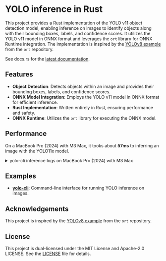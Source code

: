 # YOLO inference in Rust

This project provides a Rust implementation of the YOLO v11 object detection model, enabling inference on images to identify objects along with their bounding boxes, labels, and confidence scores. It utilizes the YOLO v11 model in ONNX format and leverages the `ort` library for ONNX Runtime integration. The implementation is inspired by the [YOLOv8 example](https://github.com/pykeio/ort/tree/main/examples/yolov8) from the `ort` repository.

See docs.rs for the [latest documentation](https://docs.rs/yolo-rs).

## Features

- **Object Detection**: Detects objects within an image and provides their bounding boxes, labels, and confidence scores.
- **ONNX Model Integration**: Employs the YOLO v11 model in ONNX format for efficient inference.
- **Rust Implementation**: Written entirely in Rust, ensuring performance and safety.
- **ONNX Runtime**: Utilizes the `ort` library for executing the ONNX model.

## Performance

On a MacBook Pro (2024) with M3 Max, it tooks about **57ms** to inferring an image with the YOLO11x model.

<details>
    <summary>yolo-cli inference logs on MacBook Pro (2024) with M3 Max</summary>

    2025-07-11T13:15:07.344683Z  INFO example_yolo_gui: Inference took 56.944167ms
    2025-07-11T13:15:07.344765Z  INFO example_yolo_gui: Found entity "person" with confidence 0.91 at (23.53, 325.31) - (127.34, 480.19)
    2025-07-11T13:15:07.344813Z  INFO example_yolo_gui: Found entity "person" with confidence 0.91 at (268.38, 285.00) - (349.62, 480.00)
    2025-07-11T13:15:07.344843Z  INFO example_yolo_gui: Found entity "person" with confidence 0.89 at (106.31, 373.31) - (238.69, 480.19)
    2025-07-11T13:15:07.344865Z  INFO example_yolo_gui: Found entity "baseball glove" with confidence 0.75 at (210.94, 409.50) - (240.06, 453.00)
    2025-07-11T13:15:07.344875Z  INFO example_yolo_gui: Found entity "person" with confidence 0.66 at (20.17, 276.28) - (64.45, 364.97)
    2025-07-11T13:15:07.344890Z  INFO example_yolo_gui: Found entity "baseball bat" with confidence 0.50 at (222.94, 372.84) - (275.81, 381.66)
</details>

## Examples

- [**yolo-cli**](examples/yolo-cli): Command-line interface for running YOLO inference on images.

## Acknowledgements

This project is inspired by the [YOLOv8 example](https://github.com/pykeio/ort/tree/main/examples/yolov8) from the `ort` repository.

## License

This project is dual-licensed under the MIT License and Apache-2.0 LICENSE. See the [LICENSE](LICENSE) file for details.
